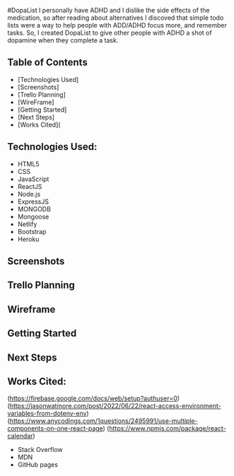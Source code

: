 #DopaList
I personally have ADHD and I dislike the side effects of the medication, so after reading about alternatives I discoved that simple todo lists were a way to help people with ADD/ADHD focus more, and remember tasks.  So, I created DopaList to give other people with ADHD a shot of dopamine when they complete a task.

## Table of Contents
* [Technologies Used]
* [Screenshots]
* [Trello Planning]
* [WireFrame]
* [Getting Started]
* [Next Steps]
* [Works Cited](


## Technologies Used:
* HTML5
* CSS
* JavaScript
* ReactJS
* Node.js
* ExpressJS
* MONGODB
* Mongoose
* Netlify
* Bootstrap
* Heroku

## Screenshots

## Trello Planning

## Wireframe

## Getting Started

## Next Steps

## Works Cited:
(https://firebase.google.com/docs/web/setup?authuser=0)
(https://jasonwatmore.com/post/2022/06/22/react-access-environment-variables-from-dotenv-env)
(https://www.anycodings.com/1questions/2495991/use-multiple-components-on-one-react-page)
(https://www.npmjs.com/package/react-calendar)
* Stack Overflow
* MDN
* GitHub pages